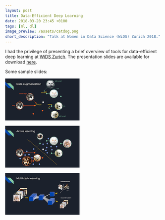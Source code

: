 ```yaml
---
layout: post
title: Data-Efficient Deep Learning
date: 2018-03-20 23:45 +0100
tags: [ml, dl]
image_preview: /assets/catdog.png
short_description: "Talk at Women in Data Science (WiDS) Zurich 2018."
---
```

I had the privilege of presenting a brief overview of tools for data-efficient deep learning at [WiDS Zurich](http://www.wids.ch). The presentation slides are available for download [here](/assets/WIDS_SShinoda.pdf).

Some sample slides:

![Preview 1](/assets/preview1.png)

![Preview 2](/assets/preview2.png)

![Preview 3](/assets/preview3.png)
